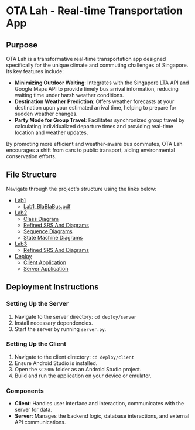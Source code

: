 
# OTA Lah - Real-time Transportation App

## Purpose

OTA Lah is a transformative real-time transportation app designed specifically for the unique climate and commuting challenges of Singapore. Its key features include:

- **Minimizing Outdoor Waiting**: Integrates with the Singapore LTA API and Google Maps API to provide timely bus arrival information, reducing waiting time under harsh weather conditions.
- **Destination Weather Prediction**: Offers weather forecasts at your destination upon your estimated arrival time, helping to prepare for sudden weather changes.
- **Party Mode for Group Travel**: Facilitates synchronized group travel by calculating individualized departure times and providing real-time location and weather updates.

By promoting more efficient and weather-aware bus commutes, OTA Lah encourages a shift from cars to public transport, aiding environmental conservation efforts.

## File Structure

Navigate through the project's structure using the links below:

- [Lab1](./Lab1)
    - [Lab1_BlaBlaBus.pdf](./Lab1/Lab1_BlaBlaBus.pdf)
- [Lab2](./Lab2)
    - [Class Diagram](./Lab2/ClassDiagram)
    - [Refined SRS And Diagrams](./Lab2/Refined_SRS_And_Diagrams_2006_BlaBlaBus.pdf)
    - [Sequence Diagrams](./Lab2/SequenceDiagram)
    - [State Machine Diagrams](./Lab2/StateMachineDiagram)
- [Lab3](./Lab3)
    - [Refined SRS And Diagrams](./Lab3/Refined_SRS_And_Diagrams_2006_BlaBlaBus.pdf)
- [Deploy](./deploy)
    - [Client Application](./deploy/client)
    - [Server Application](./deploy/server)

## Deployment Instructions

### Setting Up the Server

1. Navigate to the server directory: `cd deploy/server`
2. Install necessary dependencies.
3. Start the server by running `server.py`.

### Setting Up the Client

1. Navigate to the client directory: `cd deploy/client`
2. Ensure Android Studio is installed.
3. Open the `SC2006` folder as an Android Studio project.
4. Build and run the application on your device or emulator.

### Components

- **Client**: Handles user interface and interaction, communicates with the server for data.
- **Server**: Manages the backend logic, database interactions, and external API communications.
